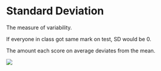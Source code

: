 # Standard Deviation

The measure of variability.

If everyone in class got same mark on test, SD would be 0.

The amount each score on average deviates from the mean.

![](https://i.imgur.com/HqxZNjn.png)


